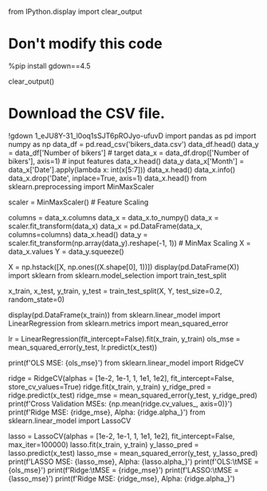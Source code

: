 from IPython.display import clear_output
# Don't modify this code


%pip install gdown==4.5


clear_output()
# Download the CSV file.
!gdown 1_eJU8Y-31_l0oq1sSJT6pROJyo-ufuvD
import pandas as pd
import numpy as np
data_df = pd.read_csv('bikers_data.csv')
data_df.head()
data_y = data_df['Number of bikers'] # target
data_x = data_df.drop(['Number of bikers'], axis=1) # input features
data_x.head()
data_y
data_x['Month'] = data_x['Date'].apply(lambda x: int(x[5:7]))
data_x.head()
data_x.info()
data_x.drop('Date', inplace=True, axis=1)
data_x.head()
from sklearn.preprocessing import MinMaxScaler

scaler = MinMaxScaler() # Feature Scaling

columns = data_x.columns
data_x = data_x.to_numpy()
data_x = scaler.fit_transform(data_x)
data_x = pd.DataFrame(data_x, columns=columns)
data_x.head()
data_y = scaler.fit_transform(np.array(data_y).reshape(-1, 1)) # MinMax Scaling
X = data_x.values
Y = data_y.squeeze()

X = np.hstack([X, np.ones((X.shape[0], 1))])
display(pd.DataFrame(X))
import sklearn
from sklearn.model_selection import train_test_split

x_train, x_test, y_train, y_test = train_test_split(X, Y, test_size=0.2, random_state=0)

display(pd.DataFrame(x_train))
from sklearn.linear_model import LinearRegression
from sklearn.metrics import mean_squared_error

lr = LinearRegression(fit_intercept=False).fit(x_train, y_train)
ols_mse = mean_squared_error(y_test, lr.predict(x_test))

print(f'OLS MSE: {ols_mse}')
from sklearn.linear_model import RidgeCV

ridge = RidgeCV(alphas = [1e-2, 1e-1, 1, 1e1, 1e2], fit_intercept=False, store_cv_values=True)
ridge.fit(x_train, y_train)
y_ridge_pred = ridge.predict(x_test)
ridge_mse = mean_squared_error(y_test, y_ridge_pred)
print(f'Cross Validation MSEs: {np.mean(ridge.cv_values_, axis=0)}')
print(f'Ridge MSE: {ridge_mse}, Alpha: {ridge.alpha_}')
from sklearn.linear_model import LassoCV

lasso = LassoCV(alphas = [1e-2, 1e-1, 1, 1e1, 1e2], fit_intercept=False, max_iter=100000)
lasso.fit(x_train, y_train)
y_lasso_pred = lasso.predict(x_test)
lasso_mse = mean_squared_error(y_test, y_lasso_pred)
print(f'LASSO MSE: {lasso_mse}, Alpha: {lasso.alpha_}')
print(f'OLS:\tMSE = {ols_mse}')
print(f'Ridge:\tMSE = {ridge_mse}')
print(f'LASSO:\tMSE = {lasso_mse}')
print(f'Ridge MSE: {ridge_mse}, Alpha: {ridge.alpha_}')
